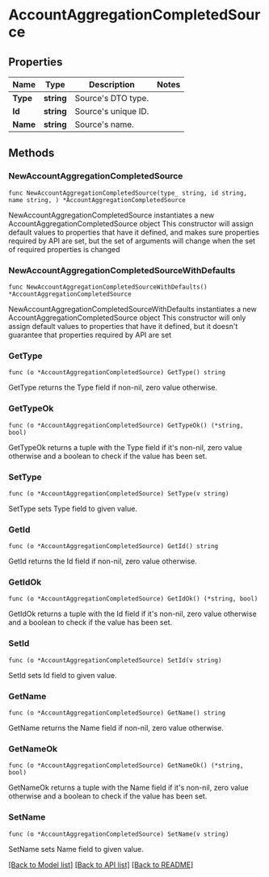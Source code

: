 # AccountAggregationCompletedSource

## Properties

Name | Type | Description | Notes
------------ | ------------- | ------------- | -------------
**Type** | **string** | Source&#39;s DTO type. | 
**Id** | **string** | Source&#39;s unique ID. | 
**Name** | **string** | Source&#39;s name. | 

## Methods

### NewAccountAggregationCompletedSource

`func NewAccountAggregationCompletedSource(type_ string, id string, name string, ) *AccountAggregationCompletedSource`

NewAccountAggregationCompletedSource instantiates a new AccountAggregationCompletedSource object
This constructor will assign default values to properties that have it defined,
and makes sure properties required by API are set, but the set of arguments
will change when the set of required properties is changed

### NewAccountAggregationCompletedSourceWithDefaults

`func NewAccountAggregationCompletedSourceWithDefaults() *AccountAggregationCompletedSource`

NewAccountAggregationCompletedSourceWithDefaults instantiates a new AccountAggregationCompletedSource object
This constructor will only assign default values to properties that have it defined,
but it doesn't guarantee that properties required by API are set

### GetType

`func (o *AccountAggregationCompletedSource) GetType() string`

GetType returns the Type field if non-nil, zero value otherwise.

### GetTypeOk

`func (o *AccountAggregationCompletedSource) GetTypeOk() (*string, bool)`

GetTypeOk returns a tuple with the Type field if it's non-nil, zero value otherwise
and a boolean to check if the value has been set.

### SetType

`func (o *AccountAggregationCompletedSource) SetType(v string)`

SetType sets Type field to given value.


### GetId

`func (o *AccountAggregationCompletedSource) GetId() string`

GetId returns the Id field if non-nil, zero value otherwise.

### GetIdOk

`func (o *AccountAggregationCompletedSource) GetIdOk() (*string, bool)`

GetIdOk returns a tuple with the Id field if it's non-nil, zero value otherwise
and a boolean to check if the value has been set.

### SetId

`func (o *AccountAggregationCompletedSource) SetId(v string)`

SetId sets Id field to given value.


### GetName

`func (o *AccountAggregationCompletedSource) GetName() string`

GetName returns the Name field if non-nil, zero value otherwise.

### GetNameOk

`func (o *AccountAggregationCompletedSource) GetNameOk() (*string, bool)`

GetNameOk returns a tuple with the Name field if it's non-nil, zero value otherwise
and a boolean to check if the value has been set.

### SetName

`func (o *AccountAggregationCompletedSource) SetName(v string)`

SetName sets Name field to given value.



[[Back to Model list]](../README.md#documentation-for-models) [[Back to API list]](../README.md#documentation-for-api-endpoints) [[Back to README]](../README.md)


